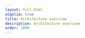 ```yaml
---
layout: full.html
algolia: true
title: Architecture overview
description: Architecture overview
order: 1800
---
```

